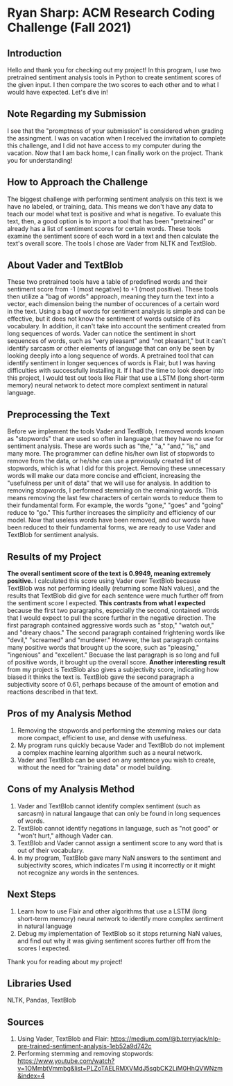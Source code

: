 # Ryan Sharp: ACM Research Coding Challenge (Fall 2021)
## Introduction
Hello and thank you for checking out my project!
In this program, I use two pretrained sentiment analysis tools in Python to create sentiment scores of the given input. I then compare the two scores to each other and to what I would have expected. Let's dive in!

## Note Regarding my Submission
I see that the "promptness of your submission" is considered when grading the assingment. I was on vacation when I received the invitation to complete this challenge, and I did not have access to my computer during the vacation. Now that I am back home, I can finally work on the project. Thank you for understanding!

##  How to Approach the Challenge
The biggest challenge with performing sentiment analysis on this text is we have no labeled, or training, data. This means we don't have any data to teach our model what text is positive and what is negative. To evaluate this text, then, a good option is to import a tool that has been "pretrained" or already has a list of sentiment scores for certain words. These tools examine the sentiment score of each word in a text and then calculate the text's overall score. The tools I chose are Vader from NLTK and TextBlob.

## About Vader and TextBlob
These two pretrained tools have a table of predefined words and their sentiment score from -1 (most negative) to +1 (most positive). These tools then utilize a "bag of words" approach, meaning they turn the text into a vector, each dimension being the number of occurences of a certain word in the text. Using a bag of words for sentiment analysis is simple and can be effective, but it does not know the sentiment of words outside of its vocabulary. In addition, it can't take into account the sentiment created from long sequences of words. Vader can notice the sentiment in short sequences of words, such as "very pleasant" and "not pleasant," but it can't identify sarcasm or other elements of language that can only be seen by looking deeply into a long sequence of words.
A pretrained tool that can identify sentiment in longer sequences of words is Flair, but I was having difficulties with successfully installing it. If I had the time to look deeper into this project, I would test out tools like Flair that use a LSTM (long short-term memory) neural network to detect more complext sentiment in natural language.

## Preprocessing the Text
Before we implement the tools Vader and TextBlob, I removed words known as "stopwords" that are used so often in language that they have no use for sentiment analysis. These are words such as "the," "a," "and," "is," and many more. The programmer can define his/her own list of stopwords to remove from the data, or he/she can use a previously created list of stopwords, which is what I did for this project. Removing these unnecessary words will make our data more concise and efficient, increasing the "usefulness per unit of data" that we will use for analysis.
In addition to removing stopwords, I performed stemming on the remaining words. This means removing the last few characters of certain words to reduce them to their fundamental form. For example, the words "gone," "goes" and "going" reduce to "go." This further increases the simplicity and efficiency of our model.
Now that useless words have been removed, and our words have been reduced to their fundamental forms, we are ready to use Vader and TextBlob for sentiment analysis.

## Results of my Project
**The overall sentiment score of the text is 0.9949, meaning extremely positive.** I calculated this score using Vader over TextBlob because TextBlob was not performing ideally (returning some NaN values), and the results that TextBlob did give for each sentence were much further off from the sentiment score I expected.
**This contrasts from what I expected** because the first two paragraphs, especially the second, contained words that I would expect to pull the score further in the negative direction. The first paragraph contained aggressive words such as "stop," "watch out," and "dreary chaos." The second paragraph contained frightening words like "devil," "screamed" and "murderer." However, the last paragraph contains many positive words that brought up the score, such as "pleasing," "ingenious" and "excellent." Becuase the last paragraph is so long and full of positive words, it brought up the overall score.
**Another interesting result** from my project is TextBlob also gives a subjectivity score, indicating how biased it thinks the text is. TextBlob gave the second paragraph a subjectivity score of 0.61, perhaps because of the amount of emotion and reactions described in that text.

## Pros of my Analysis Method
1. Removing the stopwords and performing the stemming makes our data more compact, efficient to use, and dense with usefulness.
2. My program runs quickly because Vader and TextBlob do not implement a complex machine learning algorithm such as a neural network.
3. Vader and TextBlob can be used on any sentence you wish to create, without the need for "training data" or model building.
## Cons of my Analysis Method
1. Vader and TextBlob cannot identify complex sentiment (such as sarcasm) in natural langauge that can only be found in long sequences of words.
2. TextBlob cannot identify negations in language, such as "not good" or "won't hurt," although Vader can.
3. TextBlob and Vader cannot assign a sentiment score to any word that is out of their vocabulary.
4. In my program, TextBlob gave many NaN answers to the sentiment and subjectivity scores, which indicates I'm using it incorrectly or it might not recognize any words in the sentences.
## Next Steps
1. Learn how to use Flair and other algorithms that use a LSTM (long short-term memory) neural network to identify more complex sentiment in natural language
2. Debug my implementation of TextBlob so it stops returning NaN values, and find out why it was giving sentiment scores further off from the scores I expected.

Thank you for reading about my project!

## Libraries Used
NLTK, Pandas, TextBlob

## Sources
1. Using Vader, TextBlob and Flair: https://medium.com/@b.terryjack/nlp-pre-trained-sentiment-analysis-1eb52a9d742c
2. Performing stemming and removing stopwords: https://www.youtube.com/watch?v=1OMmbtVmmbg&list=PLZoTAELRMXVMdJ5sqbCK2LiM0HhQVWNzm&index=4

